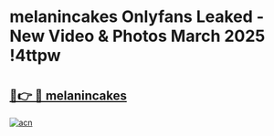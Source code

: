 # melanincakes Onlyfans Leaked - New Video & Photos March 2025 !4ttpw

# <h2><a href="https://tmcrip.iuczelnia.edu.pl?title=melanincakes&ref=4ttpw">🔗👉 🔴 melanincakes</a></h2>

[![acn](https://github.com/user-attachments/assets/0f9c940e-d8b0-45ae-aac7-cd30a18b3e1c)](https://tmcrip.iuczelnia.edu.pl?title=melanincakes&ref=4ttpw)

